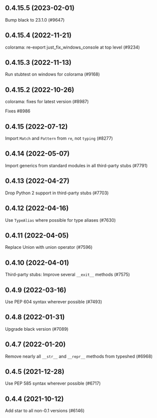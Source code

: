## 0.4.15.5 (2023-02-01)

Bump black to 23.1.0 (#9647)

## 0.4.15.4 (2022-11-21)

colorama: re-export just_fix_windows_console at top level (#9234)

## 0.4.15.3 (2022-11-13)

Run stubtest on windows for colorama (#9168)

## 0.4.15.2 (2022-10-26)

colorama: fixes for latest version (#8987)

Fixes #8986

## 0.4.15 (2022-07-12)

Import `Match` and `Pattern` from `re`, not `typing` (#8277)

## 0.4.14 (2022-05-07)

Import generics from standard modules in all third-party stubs (#7791)

## 0.4.13 (2022-04-27)

Drop Python 2 support in third-party stubs (#7703)

## 0.4.12 (2022-04-16)

Use `TypeAlias` where possible for type aliases (#7630)

## 0.4.11 (2022-04-05)

Replace Union with union operator (#7596)

## 0.4.10 (2022-04-01)

Third-party stubs: Improve several `__exit__` methods (#7575)

## 0.4.9 (2022-03-16)

Use PEP 604 syntax wherever possible (#7493)

## 0.4.8 (2022-01-31)

Upgrade black version (#7089)

## 0.4.7 (2022-01-20)

Remove nearly all `__str__` and `__repr__` methods from typeshed (#6968)

## 0.4.5 (2021-12-28)

Use PEP 585 syntax wherever possible (#6717)

## 0.4.4 (2021-10-12)

Add star to all non-0.1 versions (#6146)


